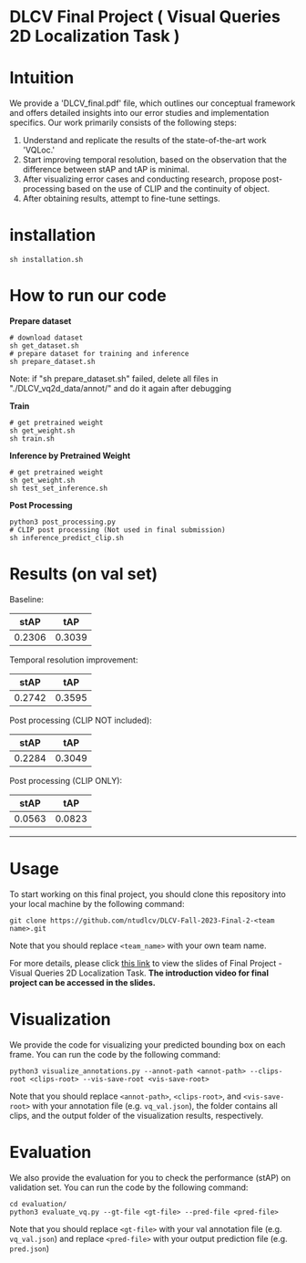 # DLCV Final Project ( Visual Queries 2D Localization Task )

# Intuition

We provide a 'DLCV_final.pdf' file, which outlines our conceptual framework and offers detailed insights into our error studies and implementation specifics. Our work primarily consists of the following steps:

1. Understand and replicate the results of the state-of-the-art work 'VQLoc.'
2. Start improving temporal resolution, based on the observation that the difference between stAP and tAP is minimal.
3. After visualizing error cases and conducting research, propose post-processing based on the use of CLIP and the continuity of object.
4. After obtaining results, attempt to fine-tune settings.


# installation
```shell script=
sh installation.sh
```

# How to run our code

**Prepare dataset**
```shell script=
# download dataset
sh get_dataset.sh
# prepare dataset for training and inference
sh prepare_dataset.sh
```
Note: if "sh prepare_dataset.sh" failed, delete all files in "./DLCV_vq2d_data/annot/" and do it again after debugging


**Train**

```shell script=
# get pretrained weight
sh get_weight.sh
sh train.sh
```

**Inference by Pretrained Weight**
```shell script=
# get pretrained weight
sh get_weight.sh
sh test_set_inference.sh
```

**Post Processing**
```shell script=
python3 post_processing.py
# CLIP post processing (Not used in final submission)
sh inference_predict_clip.sh
```

# Results (on val set)

Baseline:

|  stAP   | tAP    |
|  ----   | ----   |
| 0.2306  | 0.3039 |


Temporal resolution improvement:

|  stAP   | tAP    |
|  ----   | ----   |
| 0.2742  | 0.3595 |

Post processing (CLIP NOT included):

|  stAP   | tAP    |
|  ----   | ----   |
| 0.2284  | 0.3049 |

Post processing (CLIP ONLY):

|  stAP   | tAP    |
|  ----   | ----   |
| 0.0563  | 0.0823 |

---

# Usage
To start working on this final project, you should clone this repository into your local machine by the following command:

    git clone https://github.com/ntudlcv/DLCV-Fall-2023-Final-2-<team name>.git
  
Note that you should replace `<team_name>` with your own team name.

For more details, please click [this link](https://docs.google.com/presentation/d/1TsR0l84wWNNWH7HaV-FEPFudr3o9mVz29LZQhFO22Vk/edit?usp=sharing) to view the slides of Final Project - Visual Queries 2D Localization Task. **The introduction video for final project can be accessed in the slides.**

# Visualization
We provide the code for visualizing your predicted bounding box on each frame. You can run the code by the following command:

    python3 visualize_annotations.py --annot-path <annot-path> --clips-root <clips-root> --vis-save-root <vis-save-root>

Note that you should replace `<annot-path>`, `<clips-root>`, and `<vis-save-root>` with your annotation file (e.g. `vq_val.json`), the folder contains all clips, and the output folder of the visualization results, respectively.

# Evaluation
We also provide the evaluation for you to check the performance (stAP) on validation set. You can run the code by the following command:

    cd evaluation/
    python3 evaluate_vq.py --gt-file <gt-file> --pred-file <pred-file>

Note that you should replace `<gt-file>` with your val annotation file (e.g. `vq_val.json`) and replace `<pred-file>` with your output prediction file (e.g. `pred.json`)  
